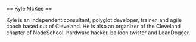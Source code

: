 == Kyle McKee ==

Kyle is an independent consultant, polyglot developer, trainer, and agile coach
based out of Cleveland.  He is also an organizer of the Cleveland chapter of NodeSchool,
hardware hacker, balloon twister and LeanDogger.
